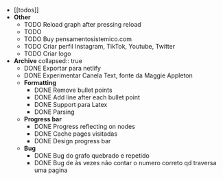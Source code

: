 ---
---

- [[todos]]
- **Other**
	- TODO Reload graph after pressing reload
	- TODO
	- TODO Buy pensamentosistemico.com
	- TODO Criar perfil Instagram, TikTok, Youtube, Twitter
	- TODO Criar logo
- **Archive**
  collapsed:: true
	- DONE Exportar para netlify
	- DONE Experimentar Canela Text, fonte da Maggie Appleton
	- **Formatting**
		- DONE Remove bullet points
		- DONE Add line after each bullet point
		- DONE Support para Latex
		- DONE Parsing []()
	- **Progress bar**
		- DONE Progress reflecting on nodes
		- DONE Cache pages visitadas
		- DONE Design progress bar
	- **Bug**
		- DONE Bug do grafo quebrado e repetido
		- DONE Bug de às vezes não contar o numero correto qd traversa uma pagina